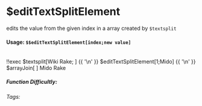 # $editTextSplitElement
edits the value from the given index in a array created by `$textsplit`

#### Usage: `$$editTextSplitElement[index;new value]`
<br/>
<discord-messages>
	<discord-message :bot="false" role-color="#ffcc9a" author="Member">
		!!exec $textsplit[Wiki Rake; ] {{ '\n' }} $editTextSplitElement[1;Mido] {{ '\n' }} $arrayJoin[ ]
	</discord-message>
	<discord-message :bot="true" role-color="#0099ff" author="Custom Command" avatar="https://media.discordapp.net/avatars/725721249652670555/781224f90c3b841ba5b40678e032f74a.webp">
		Mido Rake
	</discord-message>
</discord-messages>

##### Function Difficultly: <Badge type="tip" text="Easy" vertical="middle" /> 
###### Tags: <Badge type="tip" text="textsplit" vertical="middle" /> <Badge type="tip" text="edit" vertical="middle" /> <Badge type="tip" text="array" vertical="middle" /> <Badge type="tip" text="element" vertical="middle" />